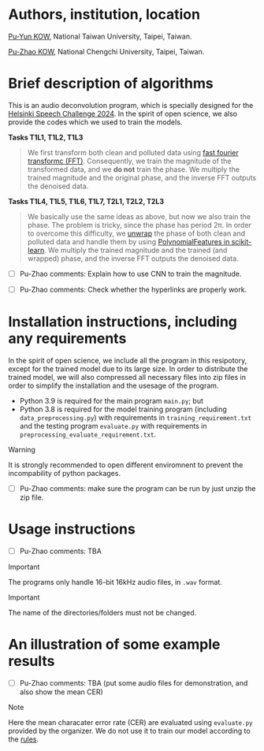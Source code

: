 # Authors, institution, location 

[Pu-Yun KOW](https://puyun321.github.io/), National Taiwan University, Taipei, Taiwan. 

[Pu-Zhao KOW](https://puzhaokow1993.github.io/homepage/index.html), National Chengchi University, Taipei, Taiwan. 

# Brief description of algorithms 

This is an audio deconvolution program, which is specially designed for the [Helsinki Speech Challenge 2024](https://blogs.helsinki.fi/helsinki-speech-challenge/). In the spirit of open science, we also provide the codes which we used to train the models. 

**Tasks T1L1, T1L2, T1L3** 
> We first transform both clean and polluted data using [fast fourier transformc (FFT)](https://docs.scipy.org/doc/scipy/tutorial/fft.html). Consequently, we train the magnitude of the transformed data, and we **do not** train the phase. We multiply the trained magnitude and the original phase, and the inverse FFT outputs the denoised data. 

**Tasks T1L4, T1L5, T1L6, T1L7, T2L1, T2L2, T2L3** 
> We basically use the same ideas as above, but now we also train the phase. The problem is tricky, since the phase has period 2π. In order to overcome this difficulty, we [unwrap](https://numpy.org/doc/stable/reference/generated/numpy.unwrap.html) the phase of both clean and polluted data and handle them by using [PolynomialFeatures in scikit-learn](https://scikit-learn.org/stable/modules/generated/sklearn.preprocessing.PolynomialFeatures.html). We multiply the trained magnitude and the trained (and wrapped) phase, and the inverse FFT outputs the denoised data. 

- [ ] Pu-Zhao comments: Explain how to use CNN to train the magnitude. 
- [ ] Pu-Zhao comments: Check whether the hyperlinks are properly work. 


# Installation instructions, including any requirements 

In the spirit of open science, we include all the program in this resipotory, except for the trained model due to its large size. In order to distribute the trained model, we will also compressed all necessary files into zip files in order to simplify the installation and the usesage of the program. 
- Python 3.9 is required for the main program `main.py`; but 
- Python 3.8 is required for the model training program (including `data_preprocessing.py`) with requirements in `training_requirement.txt` and the testing program `evaluate.py` with requirements in `preprocessing_evaluate_requirement.txt`. 

> [!WARNING]
> It is strongly recommended to open different enviromnent to prevent the incompability of python packages. 

- [ ] Pu-Zhao comments: make sure the program can be run by just unzip the zip file. 

# Usage instructions 

- [ ] Pu-Zhao comments: TBA 

> [!IMPORTANT] 
> The programs only handle 16-bit 16kHz audio files, in `.wav` format.

> [!IMPORTANT] 
> The name of the directories/folders must not be changed. 

# An illustration of some example results 

- [ ] Pu-Zhao comments: TBA (put some audio files for demonstration, and also show the mean CER)

> [!NOTE]
> Here the mean characater error rate (CER) are evaluated using `evaluate.py` provided by the organizer. We do not use it to train our model according to the [rules](https://blogs.helsinki.fi/helsinki-speech-challenge/rules/). 



[comment]: <> (https://docs.github.com/en/get-started/writing-on-github/getting-started-with-writing-and-formatting-on-github/basic-writing-and-formatting-syntax)
